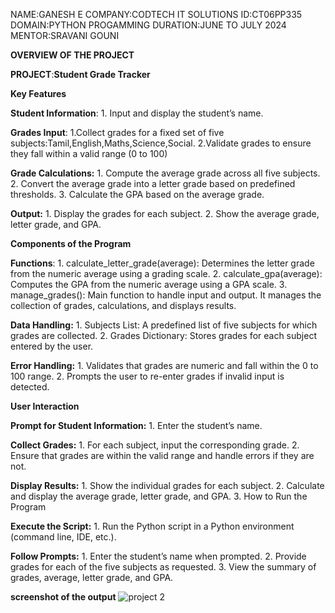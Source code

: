 NAME:GANESH E 
COMPANY:CODTECH IT SOLUTIONS 
ID:CT06PP335 
DOMAIN:PYTHON PROGAMMING 
DURATION:JUNE TO JULY 2024 
MENTOR:SRAVANI GOUNI

**OVERVIEW OF THE PROJECT**

**PROJECT**:**Student Grade Tracker**

**Key Features**

**Student Information**:
                1. Input and display the student’s name.

**Grades Input**:
                 1.Collect grades for a fixed set of five subjects:Tamil,English,Maths,Science,Social.
                 2.Validate grades to ensure they fall within a valid range (0 to 100)

**Grade Calculations:**
                 1. Compute the average grade across all five subjects.
                 2. Convert the average grade into a letter grade based on predefined thresholds.
                 3. Calculate the GPA based on the average grade.

**Output:**
                 1. Display the grades for each subject.
                 2. Show the average grade, letter grade, and GPA.

**Components of the Program**

**Functions**:
                 1. calculate_letter_grade(average): Determines the letter grade from the numeric average using a grading scale.
                 2. calculate_gpa(average): Computes the GPA from the numeric average using a GPA scale.
                 3. manage_grades(): Main function to handle input and output. It manages the collection of grades, calculations, and displays results.

**Data Handling:**
                 1. Subjects List: A predefined list of five subjects for which grades are collected.
                 2. Grades Dictionary: Stores grades for each subject entered by the user.

**Error Handling:**
                 1. Validates that grades are numeric and fall within the 0 to 100 range.
                 2. Prompts the user to re-enter grades if invalid input is detected.

**User Interaction**

**Prompt for Student Information:**
                 1. Enter the student’s name.

**Collect Grades:**
                 1. For each subject, input the corresponding grade.
                 2. Ensure that grades are within the valid range and handle errors if they are not.

**Display Results:**
                 1. Show the individual grades for each subject.
                 2. Calculate and display the average grade, letter grade, and GPA.
                 3. How to Run the Program

**Execute the Script:**
                 1. Run the Python script in a Python environment (command line, IDE, etc.).

**Follow Prompts:**
                 1. Enter the student’s name when prompted.
                 2. Provide grades for each of the five subjects as requested.
                 3. View the summary of grades, average, letter grade, and GPA.

**screenshot of the output**
![project 2](https://github.com/user-attachments/assets/751093a5-44de-468a-90db-b72d5e22f0bd)

